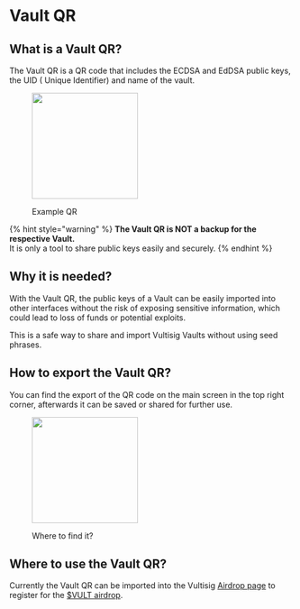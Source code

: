 # Vault QR

## What is a Vault QR?

The Vault QR is a QR code that includes the ECDSA and EdDSA public keys, the UID ( Unique Identifier) and name of the vault.

<figure><img src="../../.gitbook/assets/VultisigQR-Main Vault-828.png" alt="" width="188"><figcaption><p>Example QR</p></figcaption></figure>

{% hint style="warning" %}
**The Vault QR is NOT a backup for the respective Vault.**\
It is only a tool to share public keys easily and securely.
{% endhint %}

## Why it is needed?

With the Vault QR, the public keys of a Vault can be easily imported into other interfaces without the risk of exposing sensitive information, which could lead to loss of funds or potential exploits.

This is a safe way to share and import Vultisig Vaults without using seed phrases.

## How to export the Vault QR?

You can find the export of the QR code on the main screen in the top right corner, afterwards it can be saved or shared for further use.

<figure><img src="../../.gitbook/assets/Simulator Screenshot - iPhone 15 Pro - 2024-10-15 at 20.21.18.png" alt="" width="188"><figcaption><p>Where to find it?</p></figcaption></figure>

## Where to use the Vault QR?

Currently the Vault QR can be imported into the Vultisig [Airdrop page](https://airdrop.vultisig.com/) to register for the [$VULT airdrop](../../vultisig-token/airdrop/).

